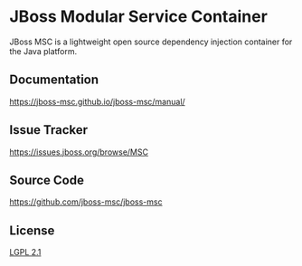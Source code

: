 JBoss Modular Service Container
===

JBoss MSC is a lightweight open source dependency injection container for the Java platform.

## Documentation

https://jboss-msc.github.io/jboss-msc/manual/

## Issue Tracker

https://issues.jboss.org/browse/MSC

## Source Code

https://github.com/jboss-msc/jboss-msc

## License

[LGPL 2.1](LICENSE.txt)
